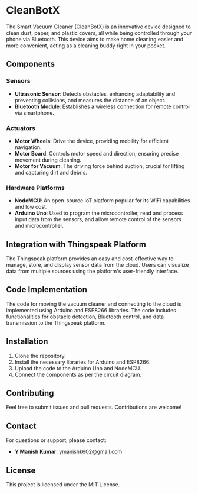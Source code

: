 # CleanBotX

The Smart Vacuum Cleaner (CleanBotX) is an innovative device designed to clean dust, paper, and plastic covers, all while being controlled through your phone via Bluetooth. This device aims to make home cleaning easier and more convenient, acting as a cleaning buddy right in your pocket.

## Components
### Sensors
- **Ultrasonic Sensor**: Detects obstacles, enhancing adaptability and preventing collisions, and measures the distance of an object.
- **Bluetooth Module**: Establishes a wireless connection for remote control via smartphone.

### Actuators
- **Motor Wheels**: Drive the device, providing mobility for efficient navigation.
- **Motor Board**: Controls motor speed and direction, ensuring precise movement during cleaning.
- **Motor for Vacuum**: The driving force behind suction, crucial for lifting and capturing dirt and debris.

### Hardware Platforms
- **NodeMCU**: An open-source IoT platform popular for its WiFi capabilities and low cost.
- **Arduino Uno**: Used to program the microcontroller, read and process input data from the sensors, and allow remote control of the sensors and microcontroller.



## Integration with Thingspeak Platform
The Thingspeak platform provides an easy and cost-effective way to manage, store, and display sensor data from the cloud. Users can visualize data from multiple sources using the platform's user-friendly interface.


## Code Implementation
The code for moving the vacuum cleaner and connecting to the cloud is implemented using Arduino and ESP8266 libraries. The code includes functionalities for obstacle detection, Bluetooth control, and data transmission to the Thingspeak platform.



## Installation
1. Clone the repository.
2. Install the necessary libraries for Arduino and ESP8266.
3. Upload the code to the Arduino Uno and NodeMCU.
4. Connect the components as per the circuit diagram.

## Contributing
Feel free to submit issues and pull requests. Contributions are welcome!

## Contact
For questions or support, please contact:

- **Y Manish Kumar**: [ymanishk602@gmail.com](mailto:ymanishk602@gmail.com)

## License
This project is licensed under the MIT License.


